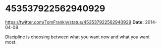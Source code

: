 # 453537922562940929
https://twitter.com/TomFrankly/status/453537922562940929
**Date:** 2014-04-08

Discipline is choosing between what you want now and what you want most.
